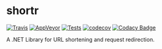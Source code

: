 # shortr

[![Travis](https://travis-ci.org/bruno-garcia/shortr.svg?branch=master)](https://travis-ci.org/bruno-garcia/shortr/builds/632765857)
[![AppVeyor](https://ci.appveyor.com/api/projects/status/9i9o95vv30224bl6?svg=true)](https://ci.appveyor.com/project/bruno-garcia/shortr)
[![Tests](https://img.shields.io/appveyor/tests/bruno-garcia/shortr/master?compact_message)](https://ci.appveyor.com/project/bruno-garcia/shortr/branch/master/tests)
[![codecov](https://codecov.io/gh/bruno-garcia/shortr/branch/master/graph/badge.svg)](https://codecov.io/gh/bruno-garcia/shortr)
[![Codacy Badge](https://api.codacy.com/project/badge/Grade/9a5ba18bcceb4dcfbb9fffd2fcd2196d)](https://www.codacy.com/manual/bruno-garcia/shortr?utm_source=github.com&amp;utm_medium=referral&amp;utm_content=bruno-garcia/shortr&amp;utm_campaign=Badge_Grade)

A .NET Library for URL shortening and request redirection.
  
